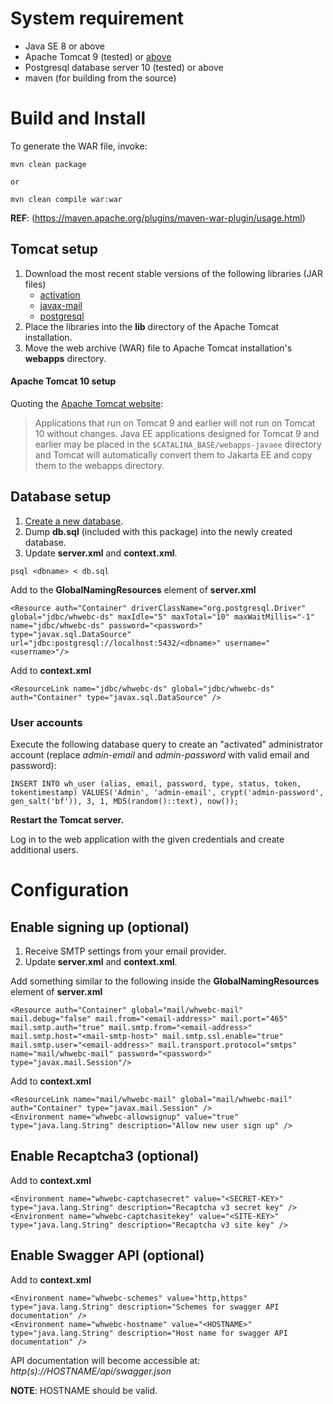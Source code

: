 # System requirement

* Java SE 8 or above
* Apache Tomcat 9 (tested) or [above](#apache-tomcat-10-setup)
* Postgresql database server 10 (tested) or above
* maven (for building from the source)

# Build and Install

To generate the WAR file, invoke:

```
mvn clean package

or 

mvn clean compile war:war
```

**REF**: (https://maven.apache.org/plugins/maven-war-plugin/usage.html)

## Tomcat setup

1. Download the most recent stable versions of the following libraries (JAR files)
    * [activation](https://mvnrepository.com/artifact/javax.activation/activation)
    * [javax-mail](https://mvnrepository.com/artifact/com.sun.mail/javax.mail)
    * [postgresql](https://mvnrepository.com/artifact/org.postgresql/postgresql)
2. Place the libraries into the **lib** directory of the Apache Tomcat installation.
3. Move the web archive (WAR) file to Apache Tomcat installation's **webapps** directory.

#### Apache Tomcat 10 setup

Quoting the [Apache Tomcat website](http://tomcat.apache.org/):

> Applications that run on Tomcat 9 and earlier will not run on Tomcat 10 without changes. Java EE applications designed for Tomcat 9 and earlier may be placed in the `$CATALINA_BASE/webapps-javaee` directory and Tomcat will automatically convert them to Jakarta EE and copy them to the webapps directory.

## Database setup
1. [Create a new database](https://www.digitalocean.com/community/tutorials/how-to-install-and-use-postgresql-on-ubuntu-18-04).
2. Dump **db.sql** (included with this package) into the newly created database.
3. Update **server.xml** and **context.xml**.

```
psql <dbname> < db.sql
```

Add to the **GlobalNamingResources** element of **server.xml**

```
<Resource auth="Container" driverClassName="org.postgresql.Driver" global="jdbc/whwebc-ds" maxIdle="5" maxTotal="10" maxWaitMillis="-1" name="jdbc/whwebc-ds" password="<password>" type="javax.sql.DataSource" url="jdbc:postgresql://localhost:5432/<dbname>" username="<username>"/>
```

Add to **context.xml**

```
<ResourceLink name="jdbc/whwebc-ds" global="jdbc/whwebc-ds" auth="Container" type="javax.sql.DataSource" />
```

### User accounts

Execute the following database query to create an "activated" administrator account (replace *admin-email* and *admin-password* with valid email and password):

```
INSERT INTO wh_user (alias, email, password, type, status, token, tokentimestamp) VALUES('Admin', 'admin-email', crypt('admin-password', gen_salt('bf')), 3, 1, MD5(random()::text), now());
```

**Restart the Tomcat server.**

Log in to the web application with the given credentials and create additional users.

# Configuration

## Enable signing up (optional)

1. Receive SMTP settings from your email provider.
2. Update **server.xml** and **context.xml**.

Add something similar to the following inside the **GlobalNamingResources** element of **server.xml**

```
<Resource auth="Container" global="mail/whwebc-mail" mail.debug="false" mail.from="<email-address>" mail.port="465" mail.smtp.auth="true" mail.smtp.from="<email-address>" mail.smtp.host="<mail-smtp-host>" mail.smtp.ssl.enable="true" mail.smtp.user="<email-address>" mail.transport.protocol="smtps" name="mail/whwebc-mail" password="<password>" type="javax.mail.Session"/>
```

Add to **context.xml**

```
<ResourceLink name="mail/whwebc-mail" global="mail/whwebc-mail" auth="Container" type="javax.mail.Session" />
<Environment name="whwebc-allowsignup" value="true" type="java.lang.String" description="Allow new user sign up" />
```

## Enable Recaptcha3 (optional)

Add to **context.xml**

```
<Environment name="whwebc-captchasecret" value="<SECRET-KEY>" type="java.lang.String" description="Recaptcha v3 secret key" />
<Environment name="whwebc-captchasitekey" value="<SITE-KEY>" type="java.lang.String" description="Recaptcha v3 site key" />
```

## Enable Swagger API (optional)

Add to **context.xml**

```
<Environment name="whwebc-schemes" value="http,https" type="java.lang.String" description="Schemes for swagger API documentation" />
<Environment name="whwebc-hostname" value="<HOSTNAME>" type="java.lang.String" description="Host name for swagger API documentation" />
```

API documentation will become accessible at: *http(s)://HOSTNAME/api/swagger.json*

**NOTE**: HOSTNAME should be valid.
